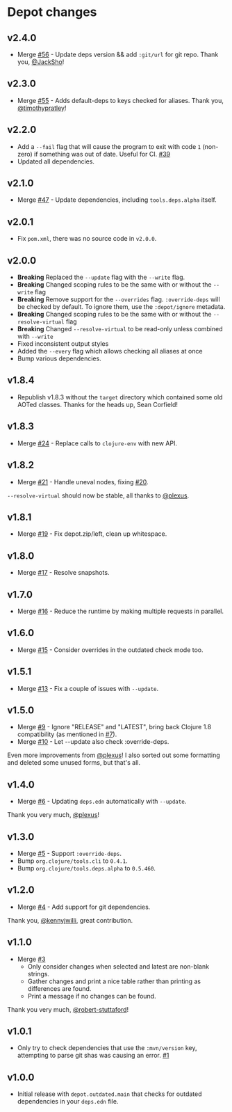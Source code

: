 # Depot changes

## v2.4.0

- Merge [#56](https://github.com/Olical/depot/pull/56) - Update deps version && add `:git/url` for git repo. Thank you, [@JackSho](https://github.com/JackSho)!

## v2.3.0

- Merge [#55](https://github.com/Olical/depot/pull/55) - Adds default-deps to keys checked for aliases. Thank you, [@timothypratley](https://github.com/timothypratley)!

## v2.2.0

- Add a `--fail` flag that will cause the program to exit with code `1` (non-zero) if something was out of date. Useful for CI. [#39](https://github.com/Olical/depot/issues/39)
- Updated all dependencies.

## v2.1.0

- Merge [#47](https://github.com/Olical/depot/pull/47) - Update dependencies, including `tools.deps.alpha` itself.

## v2.0.1

- Fix `pom.xml`, there was no source code in `v2.0.0`.

## v2.0.0

- **Breaking** Replaced the `--update` flag with the `--write` flag.
- **Breaking** Changed scoping rules to be the same with or without the `--write` flag
- **Breaking** Remove support for the `--overrides` flag. `:override-deps` will be checked by default.
  To ignore them, use the `:depot/ignore` metadata.
- **Breaking** Changed scoping rules to be the same with or without the `--resolve-virtual` flag
- **Breaking** Changed `--resolve-virtual` to be read-only unless combined with `--write`
- Fixed inconsistent output styles
- Added the `--every` flag which allows checking all aliases at once
- Bump various dependencies.

## v1.8.4

- Republish v1.8.3 without the `target` directory which contained some old AOTed classes. Thanks for the heads up, Sean Corfield!

## v1.8.3

- Merge [#24](https://github.com/Olical/depot/pull/24) - Replace calls to `clojure-env` with new API.

## v1.8.2

- Merge [#21](https://github.com/Olical/depot/pull/21) - Handle uneval nodes, fixing [#20](https://github.com/Olical/depot/issues/20).

`--resolve-virtual` should now be stable, all thanks to [@plexus](https://github.com/plexus).

## v1.8.1

- Merge [#19](https://github.com/Olical/depot/pull/19) - Fix depot.zip/left, clean up whitespace.

## v1.8.0

- Merge [#17](https://github.com/Olical/depot/pull/17) - Resolve snapshots.

## v1.7.0

- Merge [#16](https://github.com/Olical/depot/pull/16) - Reduce the runtime by making multiple requests in parallel.

## v1.6.0

- Merge [#15](https://github.com/Olical/depot/pull/15) - Consider overrides in the outdated check mode too.

## v1.5.1

- Merge [#13](https://github.com/Olical/depot/pull/13) - Fix a couple of issues with `--update`.

## v1.5.0

- Merge [#9](https://github.com/Olical/depot/pull/9) - Ignore "RELEASE" and "LATEST", bring back Clojure 1.8 compatibility (as mentioned in [#7](https://github.com/Olical/depot/issues/7)).
- Merge [#10](https://github.com/Olical/depot/pull/10) - Let --update also check :override-deps.

Even more improvements from [@plexus](https://github.com/plexus)! I also sorted out some formatting and deleted some unused forms, but that's all.

## v1.4.0

- Merge [#6](https://github.com/Olical/depot/pull/6) - Updating `deps.edn` automatically with `--update`.

Thank you very much, [@plexus](https://github.com/plexus)!

## v1.3.0

- Merge [#5](https://github.com/Olical/depot/pull/5) - Support `:override-deps`.
- Bump `org.clojure/tools.cli` to `0.4.1`.
- Bump `org.clojure/tools.deps.alpha` to `0.5.460`.

## v1.2.0

- Merge [#4](https://github.com/Olical/depot/pull/4) - Add support for git dependencies.

Thank you, [@kennyjwilli](https://github.com/kennyjwilli), great contribution.

## v1.1.0

- Merge [#3](https://github.com/Olical/depot/pull/3)
  - Only consider changes when selected and latest are non-blank strings.
  - Gather changes and print a nice table rather than printing as differences are found.
  - Print a message if no changes can be found.

Thank you very much, [@robert-stuttaford](https://github.com/robert-stuttaford)!

## v1.0.1

- Only try to check dependencies that use the `:mvn/version` key, attempting to parse git shas was causing an error. [#1](https://github.com/Olical/depot/issues/1)

## v1.0.0

- Initial release with `depot.outdated.main` that checks for outdated dependencies in your `deps.edn` file.
